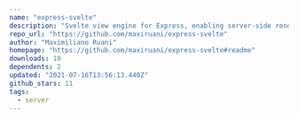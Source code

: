 ```yaml
---
name: "express-svelte"
description: "Svelte view engine for Express, enabling server-side rendering."
repo_url: "https://github.com/maxiruani/express-svelte"
author: "Maximiliano Ruani"
homepage: "https://github.com/maxiruani/express-svelte#readme"
downloads: 10
dependents: 2
updated: "2021-07-16T13:56:13.440Z"
github_stars: 11
tags: 
  - server
---
```


